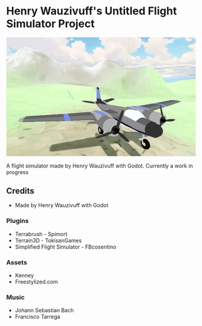 # Henry Wauzivuff's Untitled Flight Simulator Project
![Thumbnail](<Screenshot Thumbnail.png>)

A flight simulator made by Henry Wauzivuff with Godot. Currently a work in progress



## Credits
- Made by Henry Wauzivuff with Godot

### Plugins
- Terrabrush - Spimort
- Terrain3D - TokisanGames
- Simplified Flight Simulator - FBcosentino

### Assets
- Kenney
- Freestylized.com

### Music
- Johann Sebastian Bach
- Francisco Tarrega
